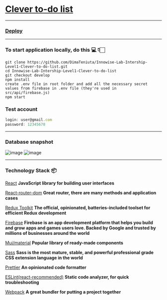 # [Clever to-do list](https://drive.google.com/file/d/18I1PxOxZn2lwm__YeOtMNoWeiXygKwwN/view)
___

### [Deploy](https://clever-todo-list.netlify.app)
___
### To start application locally, do this 💻 👇🏻

```
git clone https://github.com/DimaTeniuta/Innowise-Lab-Intership-Level1-Clever-to-do-list.git
cd Innowise-Lab-Intership-Level1-Clever-to-do-list
git checkout develop
npm install
create .env file in root folder and add all the necessary secret values from firebase in .env file (they're used in src/api/firebase.js)
npm start
```
### Test account

```js
login: user@gmail.com
password: 12345678
```
___
### Database snapshot
![image](https://user-images.githubusercontent.com/93836691/207809918-7ee22410-13af-46a7-ab71-9bb8f71f27b3.png)
![image](https://user-images.githubusercontent.com/93836691/207810103-9be79f7e-a2bf-4d30-8a4b-9bb7894d2db7.png)

___
### Technology Stack 📦

[React](https://www.npmjs.com/package/react) **JavaScript library for building user interfaces**

[React-router-dom](https://www.npmjs.com/package/react-router-dom) **Great router, there are many methods and application cases**

[Redux Toolkit](https://redux-toolkit.js.org/) **The official, opinionated, batteries-included toolset for efficient Redux development**

[Firebase](https://firebase.google.com/) **Firebase is an app development platform that helps you build and grow apps and games users love. Backed by Google and trusted by millions of businesses around the world**

[Mui/material](https://mui.com/) **Popular library of ready-made components**

[Sass](https://mui.com/) **Sass is the most mature, stable, and powerful professional grade CSS extension language in the world**

[Prettier](https://prettier.io/) **An opinionated code formatter**

[ESLint(react-recommended)](https://eslint.org/) **Static code analyzer, for quick troubleshooting**

[Webpack](https://webpack.js.org/) **A great bundler for putting a project together**


